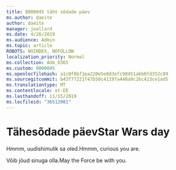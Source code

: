 ```yaml
---
title: 8000045 täht sõdade päev
ms.author: daeite
author: daeite
manager: joallard
ms.date: 4/26/2019
ms.audience: Admin
ms.topic: article
ROBOTS: NOINDEX, NOFOLLOW
localization_priority: Normal
ms.collection: Adm_O365
ms.custom: 8000045
ms.openlocfilehash: a1c0f8bf1ea220e5e8d3efc98451abb0fd352c89
ms.sourcegitcommit: b43f77221f47b50c41197a448a9c26c423ce1ad5
ms.translationtype: MT
ms.contentlocale: et-EE
ms.lasthandoff: 11/15/2019
ms.locfileid: "36512081"
---
```

# <a name="star-wars-day"></a><span data-ttu-id="53dbc-102">Tähesõdade päev</span><span class="sxs-lookup"><span data-stu-id="53dbc-102">Star Wars day</span></span>

<span data-ttu-id="53dbc-103">Hmmm, uudishimulik sa oled.</span><span class="sxs-lookup"><span data-stu-id="53dbc-103">Hmmm, curious you are.</span></span>

<span data-ttu-id="53dbc-104">Võib jõud sinuga olla.</span><span class="sxs-lookup"><span data-stu-id="53dbc-104">May the Force be with you.</span></span>